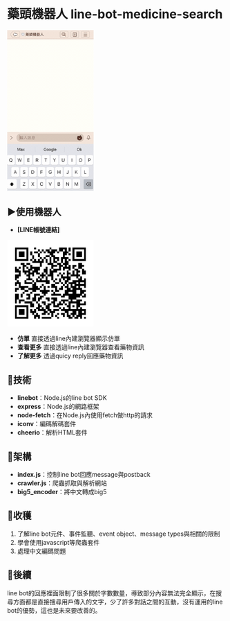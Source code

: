 # 藥頭機器人 line-bot-medicine-search

<img src="https://github.com/MindBreaker3310/line-bot-medicine-search/blob/main/demo.gif" width = "200px" height = "auto">

## ▶使用機器人
- **[LINE帳號連結]** 
 <img src="https://github.com/MindBreaker3310/line-bot-medicine-search/blob/main/qrcode.png" width = "200px" height = "auto">  
 
- **仿單** 直接透過line內建瀏覽器顯示仿單
- **查看更多** 直接透過line內建瀏覽器查看藥物資訊
- **了解更多** 透過quicy reply回應藥物資訊

## 📃技術
- **linebot**：Node.js的line bot SDK
- **express**：Node.js的網路框架
- **node-fetch**：在Node.js內使用fetch做http的請求
- **iconv**：編碼解碼套件
- **cheerio**：解析HTML套件

## 🚩架構
- **index.js**：控制line bot回應message與postback
- **crawler.js**：爬蟲抓取與解析網站
- **big5_encoder**：將中文轉成big5

## 💪收穫
1. 了解line bot元件、事件監聽、event object、message types與相關的限制
2. 學會使用javascript等爬蟲套件
3. 處理中文編碼問題

## 🧭後續
line bot的回應裡面限制了很多關於字數數量，導致部分內容無法完全顯示，在搜尋方面都是直接搜尋用戶傳入的文字，少了許多對話之間的互動，沒有運用的line bot的優勢，這也是未來要改善的。
